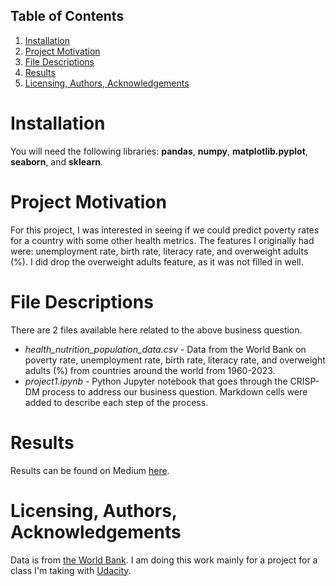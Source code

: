 ## Table of Contents
1. [Installation](#Installation)
2. [Project Motivation](#projectmotivation)
3. [File Descriptions](#filedescriptions)
4. [Results](#results)
5. [Licensing, Authors, Acknowledgements](#acknowledgements)


# Installation <a name="installation"></a>
You will need the following libraries: **pandas**, **numpy**, **matplotlib.pyplot**, **seaborn**, and **sklearn**.

# Project Motivation <a name="project motivation"></a>
For this project, I was interested in seeing if we could predict poverty rates for a country with some other health metrics. The features I originally had were: unemployment rate, birth rate, literacy rate, and overweight adults (%). I did drop the overweight adults feature, as it was not filled in well.

# File Descriptions <a name="filedescriptions"></a>
There are 2 files available here related to the above business question.

- _health_nutrition_population_data.csv_ - Data from the World Bank on poverty rate, unemployment rate, birth rate, literacy rate, and overweight adults (%) from countries around the world from 1960-2023.
- _project1.ipynb_ - Python Jupyter notebook that goes through the CRISP-DM process to address our business question. Markdown cells were added to describe each step of the process.

# Results <a name="results"></a>
Results can be found on Medium [here](https://medium.com/@sherryhuang14/literacy-labor-and-life-predicting-poverty-rate-5e77d64459ef).

# Licensing, Authors, Acknowledgements <a name="acknowledgements"></a>
Data is from [the World Bank](https://databank.worldbank.org/source/health-nutrition-and-population-statistics). I am doing this work mainly for a project for a class I'm taking with [Udacity](https://www.udacity.com).
